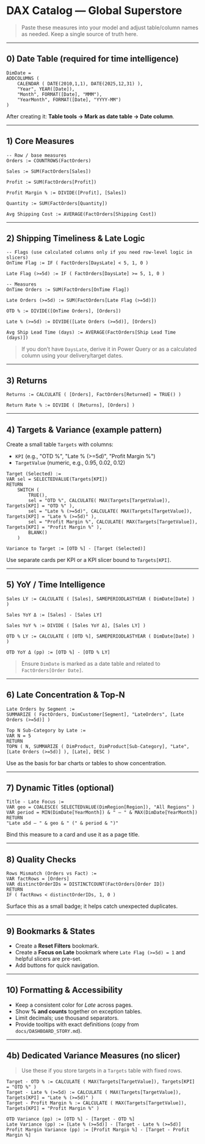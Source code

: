 # DAX Catalog — Global Superstore

> Paste these measures into your model and adjust table/column names as needed. Keep a single source of truth here.

---

## 0) Date Table (required for time intelligence)

```DAX
DimDate =
ADDCOLUMNS (
    CALENDAR ( DATE(2010,1,1), DATE(2025,12,31) ),
    "Year", YEAR([Date]),
    "Month", FORMAT([Date], "MMM"),
    "YearMonth", FORMAT([Date], "YYYY-MM")
)
```

After creating it: **Table tools → Mark as date table → Date column**.

---

## 1) Core Measures

```DAX
-- Row / base measures
Orders := COUNTROWS(FactOrders)

Sales := SUM(FactOrders[Sales])

Profit := SUM(FactOrders[Profit])

Profit Margin % := DIVIDE([Profit], [Sales])

Quantity := SUM(FactOrders[Quantity])

Avg Shipping Cost := AVERAGE(FactOrders[Shipping Cost])
```

---

## 2) Shipping Timeliness & Late Logic

```DAX
-- Flags (use calculated columns only if you need row-level logic in slicers)
OnTime Flag := IF ( FactOrders[DaysLate] < 5, 1, 0 )

Late Flag (>=5d) := IF ( FactOrders[DaysLate] >= 5, 1, 0 )

-- Measures
OnTime Orders := SUM(FactOrders[OnTime Flag])

Late Orders (>=5d) := SUM(FactOrders[Late Flag (>=5d)])

OTD % := DIVIDE([OnTime Orders], [Orders])

Late % (>=5d) := DIVIDE([Late Orders (>=5d)], [Orders])

Avg Ship Lead Time (days) := AVERAGE(FactOrders[Ship Lead Time (days)])
```

> If you don’t have `DaysLate`, derive it in Power Query or as a calculated column using your delivery/target dates.

---

## 3) Returns

```DAX
Returns := CALCULATE ( [Orders], FactOrders[Returned] = TRUE() )

Return Rate % := DIVIDE ( [Returns], [Orders] )
```

---

## 4) Targets & Variance (example pattern)

Create a small table `Targets` with columns:
- `KPI` (e.g., "OTD %", "Late % (>=5d)", "Profit Margin %")
- `TargetValue` (numeric, e.g., 0.95, 0.02, 0.12)

```DAX
Target (Selected) :=
VAR sel = SELECTEDVALUE(Targets[KPI])
RETURN
    SWITCH (
        TRUE(),
        sel = "OTD %", CALCULATE( MAX(Targets[TargetValue]), Targets[KPI] = "OTD %" ),
        sel = "Late % (>=5d)", CALCULATE( MAX(Targets[TargetValue]), Targets[KPI] = "Late % (>=5d)" ),
        sel = "Profit Margin %", CALCULATE( MAX(Targets[TargetValue]), Targets[KPI] = "Profit Margin %" ),
        BLANK()
    )

Variance to Target := [OTD %] - [Target (Selected)]
```

Use separate cards per KPI or a KPI slicer bound to `Targets[KPI]`.

---

## 5) YoY / Time Intelligence

```DAX
Sales LY := CALCULATE ( [Sales], SAMEPERIODLASTYEAR ( DimDate[Date] ) )

Sales YoY Δ := [Sales] - [Sales LY]

Sales YoY % := DIVIDE ( [Sales YoY Δ], [Sales LY] )

OTD % LY := CALCULATE ( [OTD %], SAMEPERIODLASTYEAR ( DimDate[Date] ) )

OTD YoY Δ (pp) := [OTD %] - [OTD % LY]
```

> Ensure `DimDate` is marked as a date table and related to `FactOrders[Order Date]`.

---

## 6) Late Concentration & Top-N

```DAX
Late Orders by Segment :=
SUMMARIZE ( FactOrders, DimCustomer[Segment], "LateOrders", [Late Orders (>=5d)] )

Top N Sub-Category by Late :=
VAR N = 5
RETURN
TOPN ( N, SUMMARIZE ( DimProduct, DimProduct[Sub-Category], "Late", [Late Orders (>=5d)] ), [Late], DESC )
```

Use as the basis for bar charts or tables to show concentration.

---

## 7) Dynamic Titles (optional)

```DAX
Title - Late Focus :=
VAR geo = COALESCE( SELECTEDVALUE(DimRegion[Region]), "All Regions" )
VAR period = MIN(DimDate[YearMonth]) & " – " & MAX(DimDate[YearMonth])
RETURN
"Late ≥5d — " & geo & " (" & period & ")"
```

Bind this measure to a card and use it as a page title.

---

## 8) Quality Checks

```DAX
Rows Mismatch (Orders vs Fact) :=
VAR factRows = [Orders]
VAR distinctOrderIDs = DISTINCTCOUNT(FactOrders[Order ID])
RETURN
IF ( factRows < distinctOrderIDs, 1, 0 )
```

Surface this as a small badge; it helps catch unexpected duplicates.

---

## 9) Bookmarks & States

- Create a **Reset Filters** bookmark.
- Create a **Focus on Late** bookmark where `Late Flag (>=5d) = 1` and helpful slicers are pre-set.
- Add buttons for quick navigation.

---

## 10) Formatting & Accessibility

- Keep a consistent color for *Late* across pages.
- Show **% and counts** together on exception tables.
- Limit decimals; use thousand separators.
- Provide tooltips with exact definitions (copy from `docs/DASHBOARD_STORY.md`).


---

## 4b) Dedicated Variance Measures (no slicer)

> Use these if you store targets in a `Targets` table with fixed rows.

```DAX
Target - OTD % := CALCULATE ( MAX(Targets[TargetValue]), Targets[KPI] = "OTD %" )
Target - Late % (>=5d) := CALCULATE ( MAX(Targets[TargetValue]), Targets[KPI] = "Late % (>=5d)" )
Target - Profit Margin % := CALCULATE ( MAX(Targets[TargetValue]), Targets[KPI] = "Profit Margin %" )

OTD Variance (pp) := [OTD %] - [Target - OTD %]
Late Variance (pp) := [Late % (>=5d)] - [Target - Late % (>=5d)]
Profit Margin Variance (pp) := [Profit Margin %] - [Target - Profit Margin %]
```
